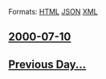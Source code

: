 
Formats: [HTML](2000/07/10/index.html)  [JSON](2000/07/10/index.json)  [XML](2000/07/10/index.xml)  

## [2000-07-10](/news/2000/07/10/index.md)

## [Previous Day...](/news/2000/07/9/index.md)

